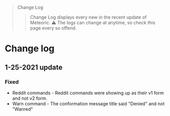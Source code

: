 > Change Log
>
>> Change Log displays every new in the recent update of Meteoric. ⚠ The logs can change at anytime, so check this page every so offend.

# Change log

## 1-25-2021 update

### Fixed

* Reddit commands - Reddit commands were showing up as their v1 form and not v2 form.
* Warn command - The conformation message title said "Denied" and not "Wanred"